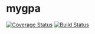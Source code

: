 # mygpa

[![Coverage Status](https://coveralls.io/repos/github/nutchun/mygpa/badge.svg?branch=beta)](https://coveralls.io/github/nutchun/mygpa?branch=beta)
[![Build Status](https://travis-ci.com/nutchun/mygpa.svg?branch=beta)](https://travis-ci.com/nutchun/mygpa)
